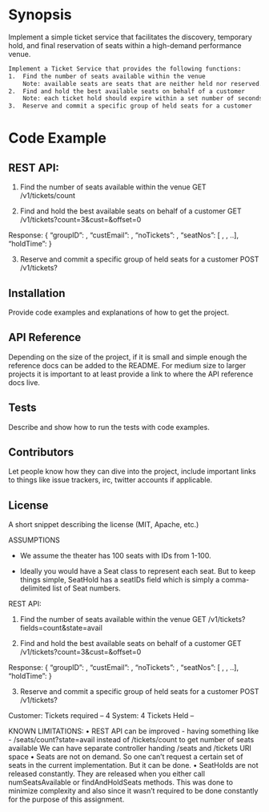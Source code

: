 # Synopsis

Implement a simple ticket service that facilitates the discovery, temporary hold, and final reservation of seats within a high-demand performance venue.

```sh
Implement a Ticket Service that provides the following functions:
1.  Find the number of seats available within the venue
    Note: available seats are seats that are neither held nor reserved.
2.  Find and hold the best available seats on behalf of a customer
    Note: each ticket hold should expire within a set number of seconds.
3.  Reserve and commit a specific group of held seats for a customer
```

# Code Example

## REST API:
1. Find the number of seats available within the venue
GET /v1/tickets/count

2. Find and hold the best available seats on behalf of a customer
GET /v1/tickets?count=3&cust=<email>&offset=0

Response:
{	“groupID”: <groupid>,
	“custEmail”: <custEmail>,
	“noTickets”: <no of tickets>,
	“seatNos”: [ <seatID>, <seatID>, ..],
	“holdTime”: <no of seconds>
}

3. Reserve and commit a specific group of held seats for a customer
POST /v1/tickets?

## Installation

Provide code examples and explanations of how to get the project.

## API Reference

Depending on the size of the project, if it is small and simple enough the reference docs can be added to the README. For medium size to larger projects it is important to at least provide a link to where the API reference docs live.

## Tests

Describe and show how to run the tests with code examples.

## Contributors

Let people know how they can dive into the project, include important links to things like issue trackers, irc, twitter accounts if applicable.

## License

A short snippet describing the license (MIT, Apache, etc.)


ASSUMPTIONS
* We assume the theater has 100 seats with IDs from 1-100. 

* Ideally you would have a Seat class to represent each seat. But to keep things simple, SeatHold has a seatIDs field which is simply a comma-delimited list of Seat numbers.

REST API:
1. Find the number of seats available within the venue
GET /v1/tickets?fields=count&state=avail

2. Find and hold the best available seats on behalf of a customer
GET /v1/tickets?count=3&cust=<email>&offset=0

Response:
{	“groupID”: <groupid>,
	“custEmail”: <custEmail>,
	“noTickets”: <no of tickets>,
	“seatNos”: [ <seatID>, <seatID>, ..],
	“holdTime”: <no of seconds>
}

3. Reserve and commit a specific group of held seats for a customer
POST /v1/tickets?


Customer: Tickets required – 4
System: 4 Tickets Held – 

KNOWN LIMITATIONS:
•	REST API can be improved - having something like -
		/seats/count?state=avail instead of /tickets/count to get number of seats available
		We can have separate controller handing /seats and /tickets URI space
•	Seats are not on demand. So one can’t request a certain set of seats in the current implementation. But it can be done.
•	SeatHolds are not released constantly. They are released when you either call numSeatsAvailable or findAndHoldSeats methods. This was done to minimize complexity and also since it wasn’t required to be done constantly for the purpose of this assignment.

